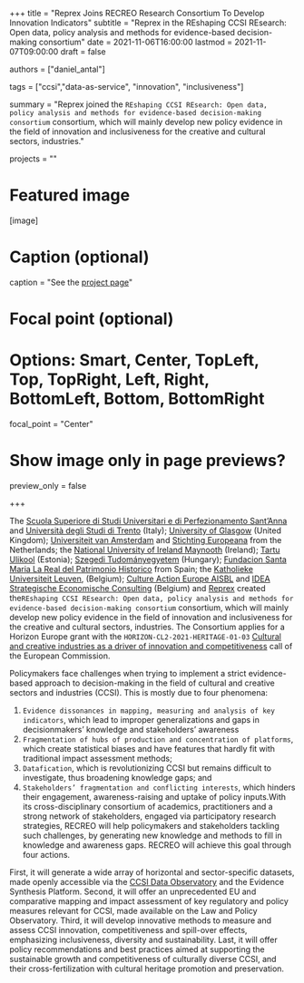 +++
title = "Reprex Joins RECREO Research Consortium To Develop Innovation Indicators"
subtitle = "Reprex in the REshaping CCSI REsearch: Open data, policy analysis and methods for evidence-based decision-making consortium"
date = 2021-11-06T16:00:00
lastmod = 2021-11-07T09:00:00
draft = false

authors = ["daniel_antal"]

tags = ["ccsi","data-as-service", "innovation", "inclusiveness"]

summary = "Reprex joined the `REshaping CCSI REsearch: Open data, policy analysis and methods for evidence-based decision-making consortium` consortium, which will mainly develop new policy evidence in the field of innovation and inclusiveness for the creative and cultural sectors, industries."

projects = ""

# Featured image
[image]
  # Caption (optional)
  caption = "See the [project page](https://www.ivir.nl/projects/cultural-creative-sectors-and-industries-data-observatory/)"

  # Focal point (optional)
  # Options: Smart, Center, TopLeft, Top, TopRight, Left, Right, BottomLeft, Bottom, BottomRight
  focal_point = "Center"

  # Show image only in page previews?
  preview_only = false

+++

The [Scuola Superiore di Studi Universitari e di Perfezionamento Sant’Anna](https://www.santannapisa.it/it) and [Università degli Studi di Trento](https://www.unitn.it/en) (Italy); [University of Glasgow](https://www.create.ac.uk/) (United Kingdom); [Universiteit van Amsterdam](https://www.ivir.nl/) and [Stichting Europeana](https://pro.europeana.eu/) from the	Netherlands; the [National University of Ireland Maynooth](https://www.maynoothuniversity.ie/)	(Ireland); [Tartu Ulikool](https://www.ut.ee/en/)	(Estonia); [Szegedi Tudományegyetem](https://u-szeged.hu/) (Hungary); [Fundacion Santa Maria La Real del Patrimonio Historico](https://www.santamarialareal.org/) from Spain; the [Katholieke Universiteit Leuven](https://www.kuleuven.be/kuleuven/),	(Belgium); [Culture Action Europe AISBL](https://cultureactioneurope.org/) and [IDEA Strategische Economische Consulting](https://www.ideaconsult.be/en/) 	(Belgium) and [Reprex](https://reprex.nl/) created the`REshaping CCSI REsearch: Open data, policy analysis and methods for evidence-based decision-making consortium` consortium, which will mainly develop new policy evidence in the field of innovation and inclusiveness for the creative and cultural sectors, industries. The Consortium applies for a Horizon Europe grant with the `HORIZON-CL2-2021-HERITAGE-01-03` [Cultural and creative industries as a driver of innovation and competitiveness](https://ec.europa.eu/info/funding-tenders/opportunities/portal/screen/opportunities/topic-details/horizon-cl2-2021-heritage-01-03) call of the European Commission.

Policymakers face challenges when trying to implement a strict evidence-based approach to decision-making in the field of cultural and creative sectors and industries (CCSI). This is mostly due to four phenomena: 

1. `Evidence dissonances in mapping, measuring and analysis of key indicators`, which lead to improper generalizations and gaps in decisionmakers’ knowledge and stakeholders’ awareness
2. `Fragmentation of hubs of production and concentration of platforms`, which create statistical biases and have features that hardly fit with traditional impact assessment methods; 
3. `Datafication`, which is revolutionizing CCSI but remains difficult to investigate, thus broadening knowledge gaps; and 
4. `Stakeholders’ fragmentation and conflicting interests`, which hinders their engagement, awareness-raising and uptake of policy inputs.With its cross-disciplinary consortium of academics, practitioners and a strong network of stakeholders, engaged via participatory research strategies, RECREO will help policymakers and stakeholders tackling such challenges, by generating new knowledge and methods to fill in knowledge and awareness gaps. RECREO will achieve this goal through four actions. 

First, it will generate a wide array of horizontal and sector-specific datasets, made openly accessible via the [CCSI Data Observatory](https://reprex.nl/project/ccsi-data-observatory/) and the Evidence Synthesis Platform. Second, it will offer an unprecedented EU and comparative mapping and impact assessment of key regulatory and policy measures relevant for CCSI, made available on the Law and Policy Observatory. Third, it will develop innovative methods to measure and assess CCSI innovation, competitiveness and spill-over effects, emphasizing inclusiveness, diversity and sustainability. Last, it will offer policy recommendations and best practices aimed at supporting the sustainable growth and competitiveness of culturally diverse CCSI, and their cross-fertilization with cultural heritage promotion and preservation.
